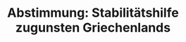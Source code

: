 ---
layout: abstimmung
title: "Abstimmung: Stabilitätshilfe zugunsten Griechenlands"
categories:
 - Finanzen
tags:
 - EU
 - Griechenland
 - Stabilisierung
abstimmung:
 legislaturperiode: 18
 bundestagssitzung: 118
 abstimmung: 1
links:
 - title: https://www.bundestag.de/parlament/plenum/abstimmung/abstimmung?id=355
   url: https://www.bundestag.de/parlament/plenum/abstimmung/abstimmung?id=355
 - title: http://www.abgeordnetenwatch.de/gewaehrung_eines_86_mrd_euro_kreditpakets_fuer_griechenland-1105-762.html
   url: http://www.abgeordnetenwatch.de/gewaehrung_eines_86_mrd_euro_kreditpakets_fuer_griechenland-1105-762.html
data:
 - title: Abstimmungsergebnis 20150819_1-data.pdf
   url: /res/abstimmungsliste/20150819_1-data.pdf
 - title: Abstimmungsergebnis 20150819_1_xls-data.csv
   url: /res/abstimmungsliste/analyses/20150819_1_xls-data.csv
documents:
 - title: Drucksache 18/05780.pdf
   url: http://dip21.bundestag.de/dip21/btd/18/057/1805780.pdf
   local: /res/abstimmungsdaten/018-118-01/1805780.pdf
preview: |
     Deutscher Bundestag
    
     118. Sitzung des Deutschen Bundestages
     am Mittwoch, 19.August 2015
    
     Endgültiges Ergebnis der Namentlichen Abstimmung Nr. 1
    
     Antrag des Bundesministeriums der Finanzen
     Stabilitätshilfe zugunsten Griechenlands
     Einholung eines zustimmenden Beschlusses des Deutschen Bundestages, der Hellenischen
     Republik Stabilitätshilfe in Form einer Finanzhilfefazilität zu gewähren sowie zur
     Vereinbarung über ein Memorandum of Understanding zwischen der Hellenischen
     Republik und dem Europäischen Stabiltitätsmechanismus (ESM)
     Drucksache 18/5780
    
     Abgegebene Stimmen insgesamt:
    
     584
    
     Nicht abgegebene Stimmen:
     Ja-Stimmen:
    
     47
     453
    
     Nein-Stimmen:
    
     113
    
     Enthaltungen:
    
     18
    
     Ungültige:
    
     Berlin, den 19.08.2015
    
     0
    
     Beginn: 12:00
     Ende: 12:03
---